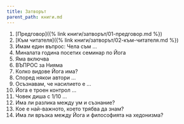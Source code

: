 ```yaml
---
title: Затворът
parent_path: книги.md
---
```

1. [Предговор]({% link книги/затворът/01-предговор.md %})
1. [Към читателя]({% link книги/затворът/02-към-читателя.md %})
1. Имам един въпрос: Чела съм ...
1. Миналата година посетих семинар по Йога
1. Яма включва
1. ВЪПРОС за Нияма
1. Колко видове Йога има?
1. Според някои автори ...
1. Осъзнавам, че насилието е ...
1. Йога е троен контрол ...
1. Човек диша с 1/10 ...
1. Има ли разлика между ум и съзнание?
1. Кое е най-важното, което трябва да знам?
1. Има ли връзка между Йога и философията на хедонизма?
